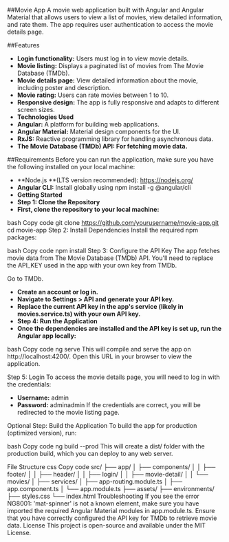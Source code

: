 ##Movie App
A movie web application built with Angular and Angular Material that allows users to view a list of movies, view detailed information, and rate them. The app requires user authentication to access the movie details page.

##Features
- **Login functionality:** Users must log in to view movie details.
- **Movie listing:** Displays a paginated list of movies from The Movie Database (TMDb).
- **Movie details page:** View detailed information about the movie, including poster and description.
- **Movie rating:** Users can rate movies between 1 to 10.
- **Responsive design:** The app is fully responsive and adapts to different screen sizes.
- **Technologies Used**
- **Angular:** A platform for building web applications.
- **Angular Material:** Material design components for the UI.
- **RxJS:** Reactive programming library for handling asynchronous data.
- **The Movie Database (TMDb) API: For fetching movie data.**

##Requirements
Before you can run the application, make sure you have the following installed on your local machine:

- **Node.js **(LTS version recommended): https://nodejs.org/
- **Angular CLI:** Install globally using npm install -g @angular/cli
- **Getting Started**
- **Step 1: Clone the Repository**
- **First, clone the repository to your local machine:**

bash
Copy code
git clone https://github.com/yourusername/movie-app.git
cd movie-app
Step 2: Install Dependencies
Install the required npm packages:

bash
Copy code
npm install
Step 3: Configure the API Key
The app fetches movie data from The Movie Database (TMDb) API. You'll need to replace the API_KEY used in the app with your own key from TMDb.

Go to TMDb.
- **Create an account or log in.**
- **Navigate to Settings > API and generate your API key.**
- **Replace the current API key in the app's service (likely in movies.service.ts) with your own API key.**
- **Step 4: Run the Application**
- **Once the dependencies are installed and the API key is set up, run the Angular app locally:**

bash
Copy code
ng serve
This will compile and serve the app on http://localhost:4200/. Open this URL in your browser to view the application.

Step 5: Login
To access the movie details page, you will need to log in with the credentials:

- **Username:** admin
- **Password:** adminadmin
If the credentials are correct, you will be redirected to the movie listing page.

Optional Step: Build the Application
To build the app for production (optimized version), run:

bash
Copy code
ng build --prod
This will create a dist/ folder with the production build, which you can deploy to any web server.

File Structure
css
Copy code
src/
├── app/
│   ├── components/
│   │   ├── footer/
│   │   ├── header/
│   │   ├── login/
│   │   ├── movie-detail/
│   │   └── movies/
│   ├── services/
│   ├── app-routing.module.ts
│   ├── app.component.ts
│   └── app.module.ts
├── assets/
├── environments/
├── styles.css
└── index.html
Troubleshooting
If you see the error NG8001: 'mat-spinner' is not a known element, make sure you have imported the required Angular Material modules in app.module.ts.
Ensure that you have correctly configured the API key for TMDb to retrieve movie data.
License
This project is open-source and available under the MIT License.